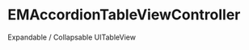EMAccordionTableViewController
==============================

Expandable / Collapsable UITableView
